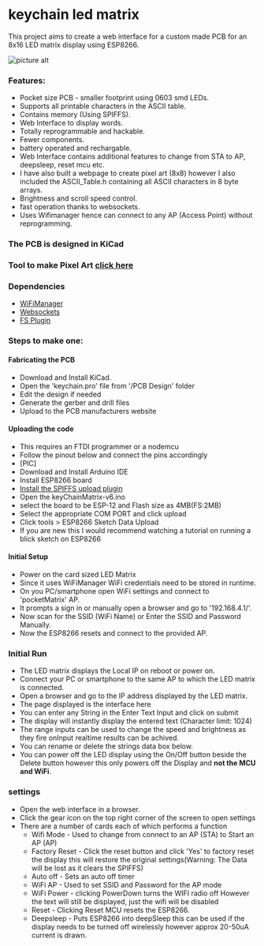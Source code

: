 # keychain led matrix
This project aims to create a web interface for a custom made PCB for an 8x16 LED matrix display using ESP8266.

![picture alt](https://raw.githubusercontent.com/Prateek7805/keychain_led_matrix/main/keyChain.jpg "8x16 Display")
### Features: ###
* Pocket size PCB - smaller footprint using 0603 smd LEDs.
* Supports all printable characters in the ASCII table.
* Contains memory (Using SPIFFS).
* Web Interface to display words.
* Totally reprogrammable and hackable.
* Fewer components.
* battery operated and rechargable.
* Web Interface contains additional features to change from STA to AP, deepsleep, reset mcu etc.
* I have also built a webpage to create pixel art (8x8) however I also included the ASCII_Table.h containing all ASCII characters in 8 byte arrays.
* Brightness and scroll speed control.
* fast operation thanks to websockets.
* Uses Wifimanager hence can connect to any AP (Access Point) without reprogramming.

### The PCB is designed in KiCad ###

### Tool to make Pixel Art [click here](https://leddots.000webhostapp.com/)

### Dependencies ###
* [WiFiManager](https://github.com/tzapu/WiFiManager)
* [Websockets](https://github.com/Links2004/arduinoWebSockets)
* [FS Plugin](https://github.com/esp8266/arduino-esp8266fs-plugin/releases)

### Steps to make one: ###

#### Fabricating the PCB ####
* Download and Install KiCad.
* Open the 'keychain.pro' file from '/PCB Design' folder
* Edit the design if needed
* Generate the gerber and drill files
* Upload to the PCB manufacturers website

#### Uploading the code ####
* This requires an FTDI programmer or a nodemcu
* Follow the pinout below and connect the pins accordingly
* [PIC]
* Download and Install Arduino IDE
* Install ESP8266 board
* [Install the SPIFFS upload plugin](https://randomnerdtutorials.com/install-esp8266-filesystem-uploader-arduino-ide/)
* Open the keyChainMatrix-v6.ino
* select the board to be ESP-12 and Flash size as 4MB(FS:2MB) 
* Select the appropriate COM PORT and click upload
* Click tools > ESP8266 Sketch Data Upload
* If you are new this I would recommend watching a tutorial on running a blick sketch on ESP8266

#### Initial Setup ####
* Power on the card sized LED Matrix
* Since it uses WiFiManager WiFi credentials need to be stored in runtime.
* On you PC/smartphone open WiFi settings and connect to 'pocketMatrix' AP.
* It prompts a sign in or manually open a browser and go to '192.168.4.1/'.
* Now scan for the SSID (WiFi Name) or Enter the SSID and Password Manually.
* Now the ESP8266 resets and connect to the provided AP.

### Initial Run ###
* The LED matrix displays the Local IP on reboot or power on. 
* Connect your PC or smartphone to the same AP to which the LED matrix is connected.
* Open a browser and go to the IP address displayed by the LED matrix.
* The page displayed is the interface here
* You can enter any String in the Enter Text Input and click on submit
* The display will instantly display the entered text (Character limit: 1024)
* The range inputs can be used to change the speed and brightness as they fire onInput realtime results can be achived.
* You can rename or delete the strings data box below.
* You can power off the LED display using the On/Off button beside the Delete button however this only powers off the Display and **not the MCU and WiFi**.

### settings ###
* Open the web interface in a browser.
* Click the gear icon on the top right corner of the screen to open settings
* There are a number of cards each of which performs a function 
    * Wifi Mode - Used to change from connect to an AP (STA) to Start an AP (AP)
    * Factory Reset - Click the reset button and click 'Yes' to factory reset the display this will restore the original settings(Warning: The Data will be lost as it clears the SPIFFS)
    * Auto off - Sets an auto off timer
    * WiFi AP - Used to set SSID and Password for the AP mode
    * WiFi Power - clicking PowerDown turns the WIFI radio off However the text will still be displayed, just the wifi will be disabled
    * Reset - Clicking Reset MCU resets the ESP8266.
    * Deepsleep - Puts ESP8266 into deepSleep this can be used if the display needs to be turned off wirelessly however approx 20-50uA current is drawn.
